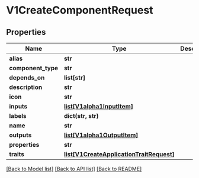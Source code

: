 # V1CreateComponentRequest

## Properties
Name | Type | Description | Notes
------------ | ------------- | ------------- | -------------
**alias** | **str** |  | [optional] 
**component_type** | **str** |  | 
**depends_on** | **list[str]** |  | [optional] 
**description** | **str** |  | [optional] 
**icon** | **str** |  | [optional] 
**inputs** | [**list[V1alpha1InputItem]**](V1alpha1InputItem.md) |  | [optional] 
**labels** | **dict(str, str)** |  | [optional] 
**name** | **str** |  | 
**outputs** | [**list[V1alpha1OutputItem]**](V1alpha1OutputItem.md) |  | [optional] 
**properties** | **str** |  | [optional] 
**traits** | [**list[V1CreateApplicationTraitRequest]**](V1CreateApplicationTraitRequest.md) |  | [optional] 

[[Back to Model list]](../README.md#documentation-for-models) [[Back to API list]](../README.md#documentation-for-api-endpoints) [[Back to README]](../README.md)

